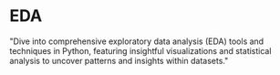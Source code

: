 # EDA
"Dive into comprehensive exploratory data analysis (EDA) tools and techniques in Python, featuring insightful visualizations and statistical analysis to uncover patterns and insights within datasets."
